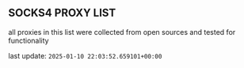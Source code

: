 ## SOCKS4 PROXY LIST

all proxies in this list were collected from open sources and tested for functionality

last update: `2025-01-10 22:03:52.659101+00:00`